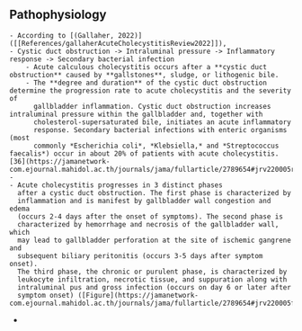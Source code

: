 ## Pathophysiology
	- According to [(Gallaher, 2022)]([[References/gallaherAcuteCholecystitisReview2022]]),
	- Cystic duct obstruction -> Intraluminal pressure -> Inflammatory response -> Secondary bacterial infection
		- Acute calculous cholecystitis occurs after a **cystic duct obstruction** caused by **gallstones**, sludge, or lithogenic bile.
		- The **degree and duration** of the cystic duct obstruction determine the progression rate to acute cholecystitis and the severity of 
		  gallbladder inflammation. Cystic duct obstruction increases intraluminal pressure within the gallbladder and, together with 
		  cholesterol-supersaturated bile, initiates an acute inflammatory 
		  response. Secondary bacterial infections with enteric organisms (most 
		  commonly *Escherichia coli*, *Klebsiella,* and *Streptococcus faecalis*) occur in about 20% of patients with acute cholecystitis.[36](https://jamanetwork-com.ejournal.mahidol.ac.th/journals/jama/fullarticle/2789654#jrv220005r36)
	-
	- Acute cholecystitis progresses in 3 distinct phases 
	  after a cystic duct obstruction. The first phase is characterized by 
	  inflammation and is manifest by gallbladder wall congestion and edema 
	  (occurs 2-4 days after the onset of symptoms). The second phase is 
	  characterized by hemorrhage and necrosis of the gallbladder wall, which 
	  may lead to gallbladder perforation at the site of ischemic gangrene and
	  subsequent biliary peritonitis (occurs 3-5 days after symptom onset). 
	  The third phase, the chronic or purulent phase, is characterized by 
	  leukocyte infiltration, necrotic tissue, and suppuration along with 
	  intraluminal pus and gross infection (occurs on day 6 or later after 
	  symptom onset) ([Figure](https://jamanetwork-com.ejournal.mahidol.ac.th/journals/jama/fullarticle/2789654#jrv220005f1)).
-